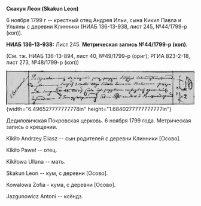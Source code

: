 **Скакун Леон (Skakun Leon)**

6 ноября 1799 г -- крестный отец Андрея Ильи, сына Кикил Павла и Ульяны
с деревни Клинники (НИАБ 136-13-938, лист 245, №44/1799-р (коп)).

**НИАБ 136-13-938:** Лист 245. **Метрическая запись №44/1799-р (коп).**

(См. тж. НИАБ 136-13-894, лист 40, №49/1799-р (ориг); РГИА 823-2-18,
лист 273, №48/1799-р (коп))

![](./media/9592dcb60728094d3a26ba43b8c66c396f5207a6.png){width="6.496527777777778in"
height="1.6840277777777777in"}

Дедиловичская Покровская церковь. 6 ноября 1799 года. Метрическая запись
о крещении.

Kikiło Andrzey Eliasz -- сын родителей с деревни Клинники \[Осово\].

Kikiło Paweł -- отец.

Kikiłowa Ullana -- мать.

Skakun Leon -- кум, с деревни \[Осовo\].

Kowalowa Zofia - кума, с деревни \[Осовo\].

Jazgunowicz Antoni -- ксёндз.

